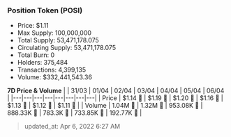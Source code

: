 
  ### Position Token (POSI)
  - Price: $1.11
  - Max Supply: 100,000,000
  - Total Supply: 53,471,178.075
  - Circulating Supply: 53,471,178.075
  - Total Burn: 0
  - Holders: 375,484
  - Transactions: 4,399,135
  - Volume: $332,441,543.36

  **7D Price & Volume**
  | | 31&#x2F;03 | 01&#x2F;04 | 02&#x2F;04 | 03&#x2F;04 | 04&#x2F;04 | 05&#x2F;04 | 06&#x2F;04 |
  |---|---|---|---|---|---|---|---|
  | Price | $1.14 🔻 | $1.19 🚀 | $1.20 🚀 | $1.16 🔻 | $1.13 🔻 | $1.12 🔻 | $1.11 🔻 |
  | Volume | 1.04M 🚀 | 1.32M 🚀 | 953.08K 🔻 | 888.33K 🔻 | 783.3K 🔻 | 733.85K 🔻 | 192.77K 🔻 |

  > updated_at: Apr 6, 2022 6:27 AM
